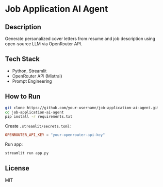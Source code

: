 # Job Application AI Agent

## Description
Generate personalized cover letters from resume and job description using open-source LLM via OpenRouter API.

## Tech Stack
- Python, Streamlit
- OpenRouter API (Mistral)
- Prompt Engineering

## How to Run
```bash
git clone https://github.com/your-username/job-application-ai-agent.git
cd job-application-ai-agent
pip install -r requirements.txt
```

Create `.streamlit/secrets.toml`:
```toml
OPENROUTER_API_KEY = "your-openrouter-api-key"
```
Run app:
```bash
streamlit run app.py
```

## License
MIT